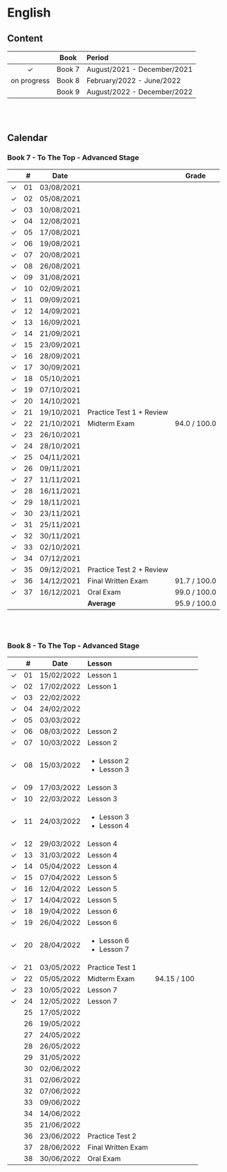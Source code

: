 # English

## Content

| | Book | Period |
|:---:|:---:|:---|
| &check; | Book 7 | August/2021 - December/2021 |
| on progress | Book 8 | February/2022 - June/2022 |
| | Book 9 | August/2022 - December/2022 |

<br><br>



## Calendar
### Book 7 - To The Top - Advanced Stage

|  | # | Date | | Grade |
|:---:|:---:|:---:|:---|:---:|
| &check; | 01 | 03/08/2021 | | |
| &check; | 02 | 05/08/2021 | | |
| &check; | 03 | 10/08/2021 | | |
| &check; | 04 | 12/08/2021 | | |
| &check; | 05 | 17/08/2021 | | |
| &check; | 06 | 19/08/2021 | | |
| &check; | 07 | 20/08/2021 | | |
| &check; | 08 | 26/08/2021 | | |
| &check; | 09 | 31/08/2021 | | |
| &check; | 10 | 02/09/2021 | | |
| &check; | 11 | 09/09/2021 | | |
| &check; | 12 | 14/09/2021 | | |
| &check; | 13 | 16/09/2021 | | |
| &check; | 14 | 21/09/2021 | | |
| &check; | 15 | 23/09/2021 | | |
| &check; | 16 | 28/09/2021 | | |
| &check; | 17 | 30/09/2021 | | |
| &check; | 18 | 05/10/2021 | | |
| &check; | 19 | 07/10/2021 | | |
| &check; | 20 | 14/10/2021 | | |
| &check; | 21 | 19/10/2021 | Practice Test 1 + Review | |
| &check; | 22 | 21/10/2021 | Midterm Exam | 94.0 / 100.0 |
| &check; | 23 | 26/10/2021 | | |
| &check; | 24 | 28/10/2021 | | |
| &check; | 25 | 04/11/2021 | | |
| &check; | 26 | 09/11/2021 | | |
| &check; | 27 | 11/11/2021 | | |
| &check; | 28 | 16/11/2021 | | |
| &check; | 29 | 18/11/2021 | | |
| &check; | 30 | 23/11/2021 | | |
| &check; | 31 | 25/11/2021 | | |
| &check; | 32 | 30/11/2021 | | |
| &check; | 33 | 02/10/2021 | | |
| &check; | 34 | 07/12/2021 | | |
| &check; | 35 | 09/12/2021 | Practice Test 2 + Review |
| &check; | 36 | 14/12/2021 | Final Written Exam | 91.7 / 100.0 |
| &check; | 37 | 16/12/2021 | Oral Exam | 99.0 / 100.0 |
| |  |  | **Average** | 95.9 / 100.0 |

<br><br>



### Book 8 - To The Top - Advanced Stage

|  | # | Date | Lesson |   |
|:---:|:---:|:---:|:---|:---:|
| &check; | 01 | 15/02/2022 | Lesson 1 |  |
| &check; | 02 | 17/02/2022 | Lesson 1 |  |
| &check; | 03 | 22/02/2022 |  |  |
| &check; | 04 | 24/02/2022 |  |  |
| &check; | 05 | 03/03/2022 |  |  |
| &check; | 06 | 08/03/2022 | Lesson 2 |  |
| &check; | 07 | 10/03/2022 | Lesson 2 |  |
| &check; | 08 | 15/03/2022 | <ul><li>Lesson 2</li><li>Lesson 3</li></ul> |  |
| &check; | 09 | 17/03/2022 | Lesson 3 |  |
| &check; | 10 | 22/03/2022 | Lesson 3 |  |
| &check; | 11 | 24/03/2022 | <ul><li>Lesson 3</li><li>Lesson 4</li></ul> |  |
| &check; | 12 | 29/03/2022 | Lesson 4 |  |
| &check; | 13 | 31/03/2022 | Lesson 4 |  |
| &check; | 14 | 05/04/2022 | Lesson 4 |  |
| &check; | 15 | 07/04/2022 | Lesson 5 |  |
| &check; | 16 | 12/04/2022 | Lesson 5 |  |
| &check; | 17 | 14/04/2022 | Lesson 5 |  |
| &check; | 18 | 19/04/2022 | Lesson 6 |  |
| &check; | 19 | 26/04/2022 | Lesson 6 |  |
| &check; | 20 | 28/04/2022 | <ul><li>Lesson 6</li><li>Lesson 7</li></ul> |  |
| &check; | 21 | 03/05/2022 | Practice Test 1 |  |
| &check; | 22 | 05/05/2022 | Midterm Exam | 94.15 / 100 |
| &check; | 23 | 10/05/2022 | Lesson 7 |  |
| &check; | 24 | 12/05/2022 | Lesson 7 |  |
|  | 25 | 17/05/2022 |  |  |
|  | 26 | 19/05/2022 |  |  |
|  | 27 | 24/05/2022 |  |  |
|  | 28 | 26/05/2022 |  |  |
|  | 29 | 31/05/2022 |  |  |
|  | 30 | 02/06/2022 |  |  |
|  | 31 | 02/06/2022 |  |  |
|  | 32 | 07/06/2022 |  |  |
|  | 33 | 09/06/2022 |  |  |
|  | 34 | 14/06/2022 |  |  |
|  | 35 | 21/06/2022 |  |  |
|  | 36 | 23/06/2022 | Practice Test 2 |  |
|  | 37 | 28/06/2022 | Final Written Exam |  |
|  | 38 | 30/06/2022 | Oral Exam |  |

<br><br>
